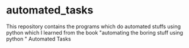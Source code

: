 # automated_tasks
This repository contains the programs which do automated stuffs using python which I learned from the book "automating the boring stuff using python "
<h/>Automated Tasks<h/>
